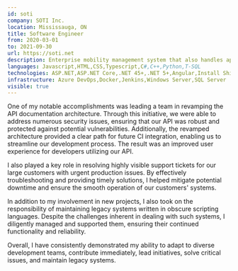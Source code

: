 ```yaml
---
id: soti
company: SOTI Inc.
location: Mississauga, ON
title: Software Engineer
from: 2020-03-01
to: 2021-09-30
url: https://soti.net
description: Enterprise mobility management system that also handles app development, security, and more.
languages: Javascript,HTML,CSS,Typescript,C#,C++,Python,T-SQL
technologies: ASP.NET,ASP.NET Core,.NET 45+,.NET 5+,Angular,Install Shield,Windows CE
infrastructure: Azure DevOps,Docker,Jenkins,Windows Server,SQL Server
visible: true
---
```


<p>
One of my notable accomplishments was leading a team in revamping the API documentation architecture. Through this initiative, we were able to address numerous security issues, ensuring that our API was robust and protected against potential vulnerabilities. Additionally, the revamped architecture provided a clear path for future CI integration, enabling us to streamline our development process. The result was an improved user experience for developers utilizing our API.
</p>
I also played a key role in resolving highly visible support tickets for our large customers with urgent production issues. By effectively troubleshooting and providing timely solutions, I helped mitigate potential downtime and ensure the smooth operation of our customers' systems.
</p>
<p>
In addition to my involvement in new projects, I also took on the responsibility of maintaining legacy systems written in obscure scripting languages. Despite the challenges inherent in dealing with such systems, I diligently managed and supported them, ensuring their continued functionality and reliability.
</p>
<p>
Overall, I have consistently demonstrated my ability to adapt to diverse development teams, contribute immediately, lead initiatives, solve critical issues, and maintain legacy systems.
</p>
